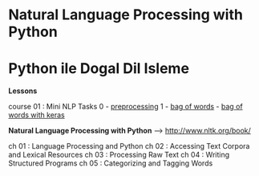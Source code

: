 # Natural Language Processing with Python

# Python ile Dogal Dil Isleme

__Lessons__

course 01 : Mini NLP Tasks
        0 - [preprocessing](https://github.com/SerayBeser/Natural-Language-Processing-with-Python/blob/master/course%2001%20:%20Mini%20NLP%20Tasks/preprocessing.py)
        1 - [bag of words](https://github.com/SerayBeser/Natural-Language-Processing-with-Python/blob/master/course%2001%20:%20Mini%20NLP%20Tasks/bag_of_words.py)
          - [bag of words with keras](https://github.com/SerayBeser/Natural-Language-Processing-with-Python/blob/master/course%2001%20:%20Mini%20NLP%20Tasks/bag_of_words_keras.py)

__Natural Language Processing with Python__ --> http://www.nltk.org/book/

ch 01 : Language Processing and Python
ch 02 : Accessing Text Corpora and Lexical Resources
ch 03 : Processing Raw Text
ch 04 : Writing Structured Programs
ch 05 : Categorizing and Tagging Words
